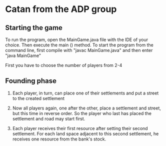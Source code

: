 # Catan from the ADP group

## Starting the game

To run the program, open the MainGame.java file with the IDE of your choice. Then execute the main () method. To start the program from the command line, first compile with "javac MainGame.java" and then enter "java MainGame"

First you have to choose the number of players from 2-4

## Founding phase

1. Each player, in turn, can place one of their settlements and put a street
to the created settlement

2. Now all players again, one after the other, place a settlement and street, but this time in reverse order. So the player who last has placed the settlement and road may start first.

3. Each player receives their first resource after setting their second settlement. For each land space adjacent to this second settlement, he receives one resource from the bank's stock.
